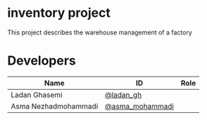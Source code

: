 <h1>inventory project</h1>

This project describes the warehouse management of a factory

# Developers
Name | ID | Role
------------ | ------------- | -------------
Ladan Ghasemi | [@ladan_gh](https://github.com/ladan-gh) |
Asma Nezhadmohammadi | [@asma_mohammadi](https://github.com/asma_mohammadi)|



